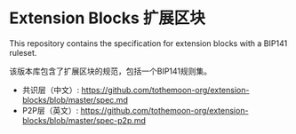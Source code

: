 # Extension Blocks 扩展区块

This repository contains the specification for extension blocks with a BIP141
ruleset.

该版本库包含了扩展区块的规范，包括一个BIP141规则集。

- 共识层（中文）: https://github.com/tothemoon-org/extension-blocks/blob/master/spec.md
- P2P层（英文）: https://github.com/tothemoon-org/extension-blocks/blob/master/spec-p2p.md
